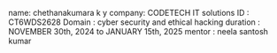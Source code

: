 name: chethanakumara k y
company: CODETECH IT solutions
ID : CT6WDS2628
Domain : cyber security and ethical hacking
duration : NOVEMBER 30th, 2024 to JANUARY 15th, 2025
mentor : neela santosh kumar
